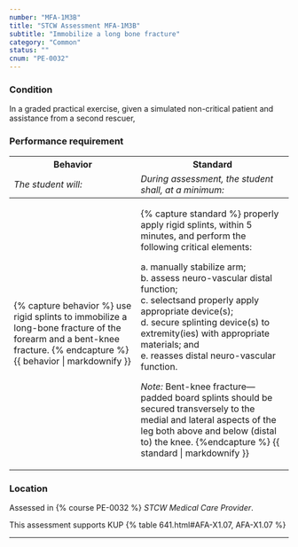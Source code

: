 ```yaml
---
number: "MFA-1M3B"
title: "STCW Assessment MFA-1M3B"
subtitle: "Immobilize a long bone fracture"
category: "Common"
status: ""
cnum: "PE-0032"
---
```

### Condition

In a graded practical exercise, given a simulated non-critical patient and assistance from a second rescuer,

### Performance requirement 

<table width='100%' class='Guidelines'>
 <thead>
 <tr>
     <th class='thirty'>Behavior</th>
     <th class='seventy'>Standard</th>
 </tr>
 <tr>
     <td><em>The student will:</em></td>
     <td><em>During assessment, the student shall, at a minimum:</em></td>
 </tr>
 </thead>
 <tbody>
 

<tr><td>

{% capture behavior %}
use rigid splints to immobilize a long-bone fracture of the forearm and a bent-knee fracture.
{% endcapture %}
{{ behavior | markdownify }}

</td><td>

{% capture standard %}
properly apply rigid splints, within 5 minutes, and perform the following critical elements:

a. manually stabilize arm;  
b. assess neuro-vascular distal function;  
c. selectsand properly apply appropriate device(s);  
d. secure splinting device(s) to extremity(ies) with appropriate materials; and  
e. reasses distal neuro-vascular function.

*Note:*  Bent-knee fracture—padded board splints should be secured transversely to the medial and lateral aspects of the leg both above and below (distal to) the knee.
{%endcapture %}
{{ standard | markdownify }}

</td></tr>



 </tbody>
 </table>

### Location

Assessed in  {% course  PE-0032 %}  *STCW Medical Care Provider*.

This assessment supports KUP {% table 641.html#AFA-X1.07, AFA-X1.07 %}

***

